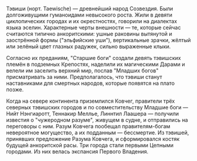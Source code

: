 Тэвиши (норт. Taewische) — древнейший народ Созвездия. Были долгоживущими гуманоидами невысокого роста. Жили в девяти циклопических городах и их окрестностях, говорили на диалектах языка эселин. Характерные черты внешности — те, которые сейчас считаются типично анкоритскими: ушные раковины вытянутой и заострённой формы ("эльфийские уши"), вертикальные зрачки, жёлтый или зелёный цвет глазных радужек, сильно выраженные клыки.

Согласно их преданиям, "Старшие боги" создали девять тэвишских племён в подземных Крепостях, наделили их магическими Дарами и велели им заселить верхний мир, послав "Младших богов" присматривать за ними. Предполагалось, что тэвиши станут наставниками для смертных народов, которые появятся на плато позже.

Когда на севере континента приземлился Ковчег, правители трёх северных тэвишских городов и по совместительству Младшие боги — Нийт Нэнгиаротт, Теннакир Меллье, Линнтил Лаашера — получили известия о "чужеродном разуме", живущем в судне, и отправились на переговоры с ним. Разум Ковчега пообещал правителям-богам невероятное могущество, а их подданным — бессмертие. Из тэвишей, принявших предложение Разума Ковчега, и сформировался костяк будущей анкоритской расы. Три города стали первыми Цепными городами. Из них велась экспансия Первого Владения.
